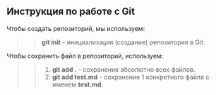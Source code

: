 ## Инструкция по работе с Git  

Чтобы создать репозиторий, мы используем:  
>> **git init** - инициализация (создание) репозитория в Git.   

Чтобы сохранить файл в репозиторий, используем:  
>> 1. **git add .** - сохранение абсолютно всех файлов.
>> 2. **git add test.md** - сохранение 1 конкретного файла с именем **test.md.**  

